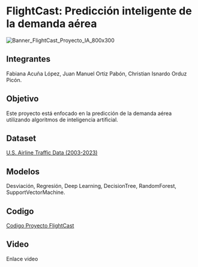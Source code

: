 # FlightCast: Predicción inteligente de la demanda aérea 
![Banner_FlightCast_Proyecto_IA_800x300](https://github.com/user-attachments/assets/9af153fd-4472-47b6-a0d3-f2144bed66c3)

## Integrantes 
Fabiana Acuña López, Juan Manuel Ortiz Pabón, Christian Isnardo Orduz Picón.

## Objetivo
Este proyecto está enfocado en la predicción de la demanda aérea utilizando algoritmos de inteligencia artificial. 

## Dataset
[U.S. Airline Traffic Data (2003-2023)](https://www.kaggle.com/datasets/yyxian/u-s-airline-traffic-data/data)

## Modelos
Desviación, Regresión, Deep Learning, DecisionTree, RandomForest, SupportVectorMachine.

## Codigo 
[Codigo Proyecto FlightCast](https://github.com/FelineSeven/FlightCast_IA1_2024-2/blob/main/Flight_Cast_IA-1_20242/Proyecto_IA.ipynb)
## Video
Enlace video
